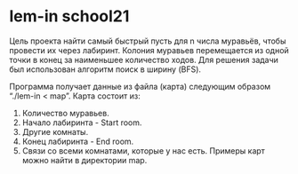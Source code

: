 # lem-in school21

Цель проекта найти самый быстрый пусть для n числа муравьёв, чтобы провести их через лабиринт.  Колония муравьев перемещается из одной точки в конец за наименьшее количество ходов. Для решения задачи был использован алгоритм поиск в ширину (BFS).

Программа получает данные из файла (карта) следующим образом “./lem-in < map”.
Карта состоит из:
1.	Количество муравьев.
2.	Начало лабиринта - Start room.
3.	Другие комнаты.
4.	Конец лабиринта - End room.
5.	Связи со всеми комнатами, которые у нас есть. Примеры карт можно найти в директории map. 


